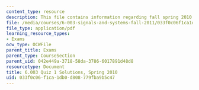 ```yaml
---
content_type: resource
description: This file contains information regarding fall spring 2010 quiz 1 solutions.
file: /media/courses/6-003-signals-and-systems-fall-2011/033f0c06f1ca1db0d808779fba9b5c47_MIT6_003F11_S10q1_sol.pdf
file_type: application/pdf
learning_resource_types:
- Exams
ocw_type: OCWFile
parent_title: Exams
parent_type: CourseSection
parent_uid: 042e449a-3718-58da-3786-6017891d48d8
resourcetype: Document
title: 6.003 Quiz 1 Solutions, Spring 2010
uid: 033f0c06-f1ca-1db0-d808-779fba9b5c47
---
```

